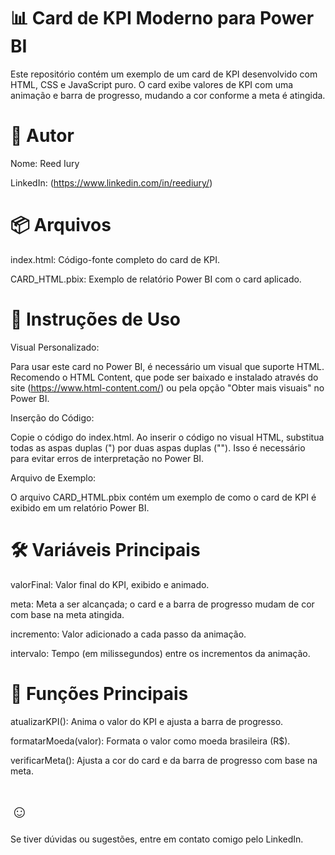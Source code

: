 📊 Card de KPI Moderno para Power BI
=

Este repositório contém um exemplo de um card de KPI desenvolvido com HTML, CSS e JavaScript puro. O card exibe valores de KPI com uma animação e barra de progresso, mudando a cor conforme a meta é atingida.

👤 Autor
=

Nome: Reed Iury

LinkedIn: (https://www.linkedin.com/in/reediury/)

📦 Arquivos
=

index.html: Código-fonte completo do card de KPI.

CARD_HTML.pbix: Exemplo de relatório Power BI com o card aplicado.

🚀 Instruções de Uso
=
Visual Personalizado:

Para usar este card no Power BI, é necessário um visual que suporte HTML. Recomendo o HTML Content, que pode ser baixado e instalado através do site (https://www.html-content.com/) ou pela opção "Obter mais visuais" no Power BI.

Inserção do Código:

Copie o código do index.html.
Ao inserir o código no visual HTML, substitua todas as aspas duplas (") por duas aspas duplas (""). Isso é necessário para evitar erros de interpretação no Power BI.

Arquivo de Exemplo:

O arquivo CARD_HTML.pbix contém um exemplo de como o card de KPI é exibido em um relatório Power BI.


🛠 Variáveis Principais
=

valorFinal: Valor final do KPI, exibido e animado.

meta: Meta a ser alcançada; o card e a barra de progresso mudam de cor com base na meta atingida.

incremento: Valor adicionado a cada passo da animação.

intervalo: Tempo (em milissegundos) entre os incrementos da animação.


📜 Funções Principais
=
atualizarKPI(): Anima o valor do KPI e ajusta a barra de progresso.

formatarMoeda(valor): Formata o valor como moeda brasileira (R$).

verificarMeta(): Ajusta a cor do card e da barra de progresso com base na meta.

☺️
=

Se tiver dúvidas ou sugestões, entre em contato comigo pelo LinkedIn.
